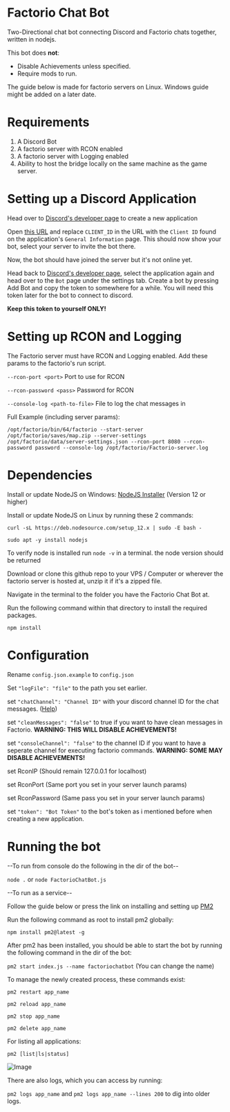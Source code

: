 # Factorio Chat Bot
Two-Directional chat bot connecting Discord and Factorio chats together, written in nodejs.

This bot does **not**:
- Disable Achievements unless specified.
- Require mods to run.

The guide below is made for factorio servers on Linux. Windows guide might be added on a later date.

# Requirements
  1. A Discord Bot
  2. A factorio server with RCON enabled
  3. A factorio server with Logging enabled
  4. Ability to host the bridge locally on the same machine as the game server.

# Setting up a Discord Application

Head over to [Discord's developer page](https://discord.com/developers/applications) to create a new application

Open [this URL](https://discord.com/oauth2/authorize?client_id=CLIENT_ID&permissions=-1&scope=bot) and replace `CLIENT_ID` in the URL with the `Client ID` found on the application's `General Information` page. This should now show your bot, select your server to invite the bot there.

Now, the bot should have joined the server but it's not online yet.

Head back to [Discord's developer page](https://discord.com/developers/applications), select the application again and head over to the `Bot` page under the settings tab.
Create a bot by pressing Add Bot and copy the token to somewhere for a while. You will need this token later for the bot to connect to discord.

**Keep this token to yourself ONLY!**


# Setting up RCON and Logging
The Factorio server must have RCON and Logging enabled.
Add these params to the factorio's run script.

```--rcon-port <port>```	Port to use for RCON
  
```--rcon-password <pass>```	Password for RCON

```--console-log <path-to-file>```  File to log the chat messages in

Full Example (including server params):

```/opt/factorio/bin/64/factorio --start-server /opt/factorio/saves/map.zip --server-settings /opt/factorio/data/server-settings.json --rcon-port 8080 --rcon-password password --console-log /opt/factorio/Factorio-server.log```

# Dependencies
Install or update NodeJS on Windows: [NodeJS Installer](https://nodejs.org/en/) (Version 12 or higher)

Install or update NodeJS on Linux by running these 2 commands:

`curl -sL https://deb.nodesource.com/setup_12.x | sudo -E bash -`

`sudo apt -y install nodejs`

To verify node is installed run `node -v` in a terminal.
the node version should be returned

Download or clone this github repo to your VPS / Computer or wherever the factorio server is hosted at, unzip it if it's a zipped file.

Navigate in the terminal to the folder you have the Factorio Chat Bot at.

Run the following command within that directory to install the required packages.

`npm install`


# Configuration
    
  Rename `config.json.example` to `config.json`

  Set `"logFile": "file"` to the path you set earlier. 

  set `"chatChannel": "Channel ID"` with your discord channel ID for the chat messages. ([Help](https://support.discordapp.com/hc/en-us/articles/206346498-Where-can-I-find-my-User-Server-Message-ID-))

  set `"cleanMessages": "false"` to true if you want to have clean messages in Factorio. **WARNING: THIS WILL DISABLE ACHIEVEMENTS!**

  set `"consoleChannel": "false"` to the channel ID if you want to have a seperate channel for executing factorio commands. **WARNING: SOME MAY DISABLE ACHIEVEMENTS!**

  set RconIP (Should remain 127.0.0.1 for localhost)

  set RconPort (Same port you set in your server launch params)

  set RconPassword (Same pass you set in your server launch params)

  set `"token": "Bot Token"` to the bot's token as i mentioned before when creating a new application.


# Running the bot
--To run from console do the following in the dir of the bot-- 

`node .` or `node FactorioChatBot.js`

--To run as a service--

Follow the guide below or press the link on installing and setting up [PM2](https://pm2.keymetrics.io/docs/usage/quick-start/)

Run the following command as root to install pm2 globally:

`npm install pm2@latest -g`

After pm2 has been installed, you should be able to start the bot by running the following command in the dir of the bot:

`pm2 start index.js --name factoriochatbot` (You can change the name)

To manage the newly created process, these commands exist:

`pm2 restart app_name`

`pm2 reload app_name`

`pm2 stop app_name`

`pm2 delete app_name`

For listing all applications:

`pm2 [list|ls|status]`

![Image](https://i.imgur.com/LmRD3FN.png)

There are also logs, which you can access by running:

`pm2 logs app_name` and `pm2 logs app_name --lines 200` to dig into older logs.